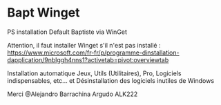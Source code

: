 # Bapt Winget
PS installation Default Baptiste via WinGet

Attention, il faut installer Winget s'il n'est pas installé :
https://www.microsoft.com/fr-fr/p/programme-dinstallation-dapplication/9nblggh4nns1?activetab=pivot:overviewtab

Installation automatique Jeux, Utils (Utilitaires), Pro, Logiciels indispensables, etc...
et Désinstallation des logiciels inutiles de Windows

Merci @Alejandro Barrachina Argudo ALK222
